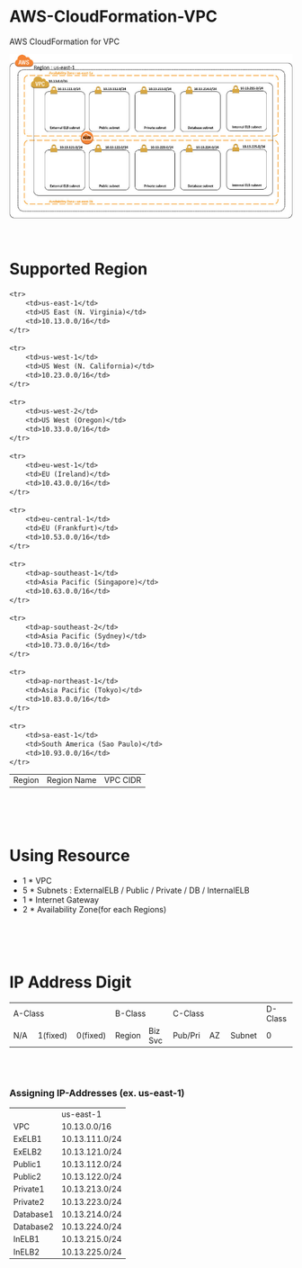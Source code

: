 # AWS-CloudFormation-VPC
AWS CloudFormation for VPC


![VPC Architecture](VPCArchitecture.jpg)

<br>

# Supported Region

<table>
    <tr>
        <td>Region</td>
        <td>Region Name</td>
        <td>VPC CIDR</td>
    </tr>

    <tr>
        <td>us-east-1</td>
        <td>US East (N. Virginia)</td>
        <td>10.13.0.0/16</td>
    </tr>
    
    <tr>
        <td>us-west-1</td>
        <td>US West (N. California)</td>
        <td>10.23.0.0/16</td>
    </tr>
    
    <tr>
        <td>us-west-2</td>
        <td>US West (Oregon)</td>
        <td>10.33.0.0/16</td>
    </tr>
    
    <tr>
        <td>eu-west-1</td>
        <td>EU (Ireland)</td>
        <td>10.43.0.0/16</td>
    </tr>
    
    <tr>
        <td>eu-central-1</td>
        <td>EU (Frankfurt)</td>
        <td>10.53.0.0/16</td>
    </tr>
    
    <tr>
        <td>ap-southeast-1</td>
        <td>Asia Pacific (Singapore)</td>
        <td>10.63.0.0/16</td>
    </tr>
    
    <tr>
        <td>ap-southeast-2</td>
        <td>Asia Pacific (Sydney)</td>
        <td>10.73.0.0/16</td>
    </tr>
    
    <tr>
        <td>ap-northeast-1</td>
        <td>Asia Pacific (Tokyo)</td>
        <td>10.83.0.0/16</td>
    </tr>
    
    <tr>
        <td>sa-east-1</td>
        <td>South America (Sao Paulo)</td>
        <td>10.93.0.0/16</td>
    </tr>
</table>
<br>
<br>
<br>



# Using Resource
+ 1 * VPC
+ 5 * Subnets : ExternalELB / Public / Private / DB / InternalELB
+ 1 * Internet Gateway
+ 2 * Availability Zone(for each Regions)

<br>
<br>
<br>


# IP Address Digit

<table>
	<tr>
		<td colspan=3 width=240>A-Class</td>
		<td colspan=3 width=240>B-Class</td>
		<td colspan=3 width=240>C-Class</td>
		<td width=80>D-Class</td>
	</tr>
	<tr>
		<td width=80>N/A</td>
		<td width=80>1(fixed)</td>
		<td width=80>0(fixed)</td>
		<td colspan=2 width=160>Region</td>
		<td width=80>Biz Svc</td>
		<td width=80>Pub/Pri</td>
		<td width=80>AZ</td>
		<td width=80>Subnet</td>
		<td width=80>0</td>
	<tr>
	
</table>	
	
<br><br>
### Assigning IP-Addresses (ex. us-east-1)

<table>
    <tr>
        <td> </td> 
        <td>us-east-1</td>
    </tr>
    <tr>
        <td>VPC</td>
        <td>10.13.0.0/16</td>
    </tr>
    <tr>
        <td>ExELB1</td>
        <td>10.13.111.0/24</td>
    </tr>
    <tr>
        <td>ExELB2</td>
	<td>10.13.121.0/24</td>
    </tr>
    <tr>
        <td>Public1</td>
	<td>10.13.112.0/24</td>
    </tr>
    <tr>
        <td>Public2</td>
	<td>10.13.122.0/24</td>
    </tr>
    <tr>
        <td>Private1</td>
	<td>10.13.213.0/24</td>
    </tr>
    <tr>
        <td>Private2</td>
	<td>10.13.223.0/24</td>
    </tr>
    <tr>
        <td>Database1</td>
	<td>10.13.214.0/24</td>
    </tr>
    <tr>
        <td>Database2</td>
	<td>10.13.224.0/24</td>
    </tr>
    <tr>
        <td>InELB1</td>
	<td>10.13.215.0/24</td>
    </tr>
    <tr>
        <td>InELB2</td>
	<td>10.13.225.0/24</td>
    </tr>

</table>
